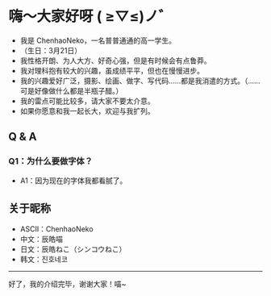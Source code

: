 # 嗨～大家好呀 ( ≥▽≤)ノ゛

* 我是 ChenhaoNeko，一名普普通通的高一学生。
* （生日：3月21日）
* 我性格开朗、为人大方、好奇心强，但是有时候会有点鲁莽。
* 我对理科抱有较大的兴趣，虽成绩平平，但也在慢慢进步。
* 我的兴趣爱好广泛，摄影、绘画、做字、写代码……都是我消遣的方式。（……可是好像做什么都是半瓶子醋。）
* 我的雷点可能比较多，请大家不要太介意。
* 如果你愿意和我一起长大，欢迎与我扩列。

## Q & A

### Q1：为什么要做字体？

* A1：因为现在的字体我都看腻了。

## 关于昵称

* ASCII：ChenhaoNeko
* 中文：辰皓喵
* 日文：辰皓ねこ（シンコウねこ）
* 韩文：진호네코

---

好了，我的介绍完毕，谢谢大家！喵~